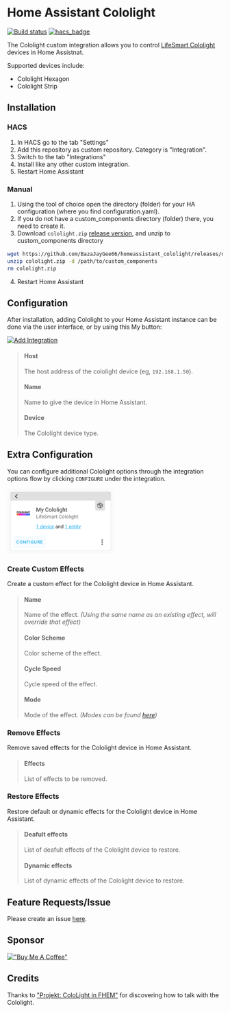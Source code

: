 # Home Assistant Cololight

[![Build status](https://badge.buildkite.com/03f664e487145ff4bfd75d66c94e6cecb26051e7479ccb0279.svg)](https://buildkite.com/goodwin/homeassistant-cololight)
[![hacs_badge](https://img.shields.io/badge/HACS-Custom-orange.svg)](https://github.com/custom-components/hacs)

The Cololight custom integration allows you to control [LifeSmart Cololight](http://www.cololight.com/) devices in Home Assistnat.

Supported devices include:

- Cololight Hexagon
- Cololight Strip

## Installation

### HACS

1. In HACS go to the tab "Settings"
2. Add this repository as custom repository. Category is "Integration".
3. Switch to the tab "Integrations"
4. Install like any other custom integration.
5. Restart Home Assistant

### Manual

1. Using the tool of choice open the directory (folder) for your HA configuration (where you find configuration.yaml).
2. If you do not have a custom_components directory (folder) there, you need to create it.
3. Download `cololight.zip` [release version](https://github.com/BazaJayGee66/homeassistant_cololight/releases), and unzip to custom_components directory

```sh
wget https://github.com/BazaJayGee66/homeassistant_cololight/releases/download/v2.0.0/cololight.zip
unzip cololight.zip -d /path/to/custom_components
rm cololight.zip
```

4. Restart Home Assistant

## Configuration

After installation, adding Cololight to your Home Assistant instance can be done via the user interface, or by using this My button:

[![Add Integration](https://my.home-assistant.io/badges/config_flow_start.svg)](https://my.home-assistant.io/redirect/config_flow_start?domain=cololight)

> #### Host
>
> The host address of the cololight device (eg, `192.168.1.50`).
>
> #### Name
>
> Name to give the device in Home Assistant.
>
> #### Device
>
> The Cololight device type.

## Extra Configuration

You can configure additional Cololight options through the integration options flow by clicking `CONFIGURE` under the integration.

<img src="images/cololight_options.png?raw=true" alt="Extra Configuratio" width="250"/>

### Create Custom Effects

Create a custom effect for the Cololight device in Home Assistant.

> #### Name
>
> Name of the effect. _(Using the same name as an existing effect, will override that effect)_
>
> #### Color Scheme
>
> Color scheme of the effect.
>
> #### Cycle Speed
>
> Cycle speed of the effect.
>
> #### Mode
>
> Mode of the effect. _(Modes can be found [here](https://github.com/BazaJayGee66/pycololight/blob/main/MODES.md))_

### Remove Effects

Remove saved effects for the Cololight device in Home Assistant.

> #### Effects
>
> List of effects to be removed.

### Restore Effects

Restore default or dynamic effects for the Cololight device in Home Assistant.

> #### Deafult effects
>
> List of deafult effects of the Cololight device to restore.
>
> #### Dynamic effects
>
> List of dynamic effects of the Cololight device to restore.

## Feature Requests/Issue

Please create an issue [here](https://github.com/BazaJayGee66/homeassistant_cololight/issues).

## Sponsor

[!["Buy Me A Coffee"](https://www.buymeacoffee.com/assets/img/custom_images/orange_img.png)](https://www.buymeacoffee.com/BazaJayGee66)

## Credits

Thanks to ["Projekt: ColoLight in FHEM"](https://haus-automatisierung.com/projekt/2019/04/05/projekt-cololight-fhem.html) for discovering how to talk with the Cololight.
